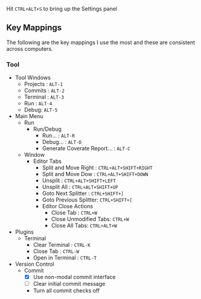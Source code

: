 
Hit `CTRL+ALT+S` to bring up the Settings panel

## Key Mappings

The following are the key mappings I use the most and these are consistent across computers.

### Tool

* Tool Windows
  * Projects : `ALT-1`
  * Commits : `ALT-2`
  * Terminal : `ALT-3`
  * Run : `ALT-4`
  * Debug: `ALT-5`
* Main Menu
  * Run
    * Run/Debug
      * Run... : `ALT-R`
      * Debug... : `ALT-D`
      * Generate Coverate Report... : `ALT-C`
  * Window
    * Editor Tabs
      * Split and Move Right : `CTRL+ALT+SHIFT+RIGHT`
      * Split and Move Dow  : `CTRL+ALT+SHIFT+DOWN`
      * Unsplit : `CTRL+ALT+SHIFT+LEFT`
      * Unsplit All : `CTRL+ALT+SHIFT+UP`
      * Goto Next Splitter : `CTRL+SHIFT+]`
      * Goto Previous Splitter: `CTRL+SHIFT+[`
      * Editor Close Actions
        * Close Tab : `CTRL+W`
        * Close Unmodified Tabs: `CTRL+W`
        * Close All Tabs: `CTRL+ALT+W` 
* Plugins
  * Terminal
    * Clear Terminal : `CTRL-K`
    * Close Tab : `CTRL-W`
    * Open in Terminal : `CTRL-T`
* Version Control
  * Commit
    * [X] Use non-modal commit interface
	* [ ] Clear initial commit message
	* Turn all commit checks off 